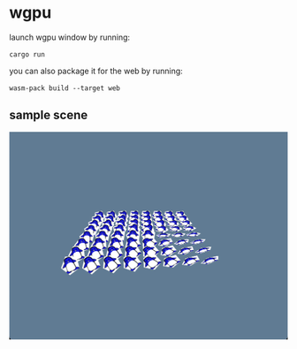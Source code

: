 # wgpu

launch wgpu window by running:

```
cargo run
```

you can also package it for the web by running:

```
wasm-pack build --target web
```

## sample scene

![Sample scene with penguin images](gallery/sample_penguins.png)
